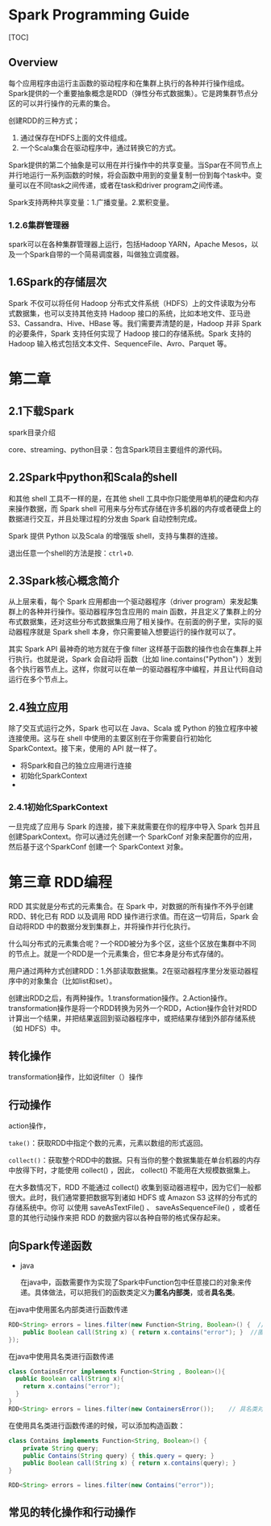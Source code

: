 # Spark Programming Guide

[TOC]

## Overview

每个应用程序由运行主函数的驱动程序和在集群上执行的各种并行操作组成。Spark提供的一个重要抽象概念是RDD（弹性分布式数据集）。它是跨集群节点分区的可以并行操作的元素的集合。

创建RDD的三种方式；

1. 通过保存在HDFS上面的文件组成。
2. 一个Scala集合在驱动程序中，通过转换它的方式。

Spark提供的第二个抽象是可以用在并行操作中的共享变量。当Spar在不同节点上并行地运行一系列函数的时候，将会函数中用到的变量复制一份到每个task中。变量可以在不同task之间传递，或者在task和driver program之间传递。

Spark支持两种共享变量：1.广播变量。2.累积变量。

### 1.2.6集群管理器

spark可以在各种集群管理器上运行，包括Hadoop YARN，Apache Mesos，以及一个Spark自带的一个简易调度器，叫做独立调度器。

## 1.6Spark的存储层次

Spark 不仅可以将任何 Hadoop 分布式文件系统（HDFS）上的文件读取为分布式数据集，也可以支持其他支持 Hadoop 接口的系统，比如本地文件、亚马逊 S3、Cassandra、Hive、HBase 等。我们需要弄清楚的是，Hadoop 并非 Spark 的必要条件，Spark 支持任何实现了 Hadoop 接口的存储系统。Spark 支持的 Hadoop 输入格式包括文本文件、SequenceFile、Avro、Parquet 等。


第二章
===

## 2.1下载Spark

spark目录介绍

core、streaming、python目录：包含Spark项目主要组件的源代码。

## 2.2Spark中python和Scala的shell

和其他 shell 工具不一样的是，在其他 shell 工具中你只能使用单机的硬盘和内存来操作数据，而 Spark shell 可用来与分布式存储在许多机器的内存或者硬盘上的数据进行交互，并且处理过程的分发由 Spark 自动控制完成。

Spark 提供 Python 以及Scala 的增强版 shell，支持与集群的连接。

退出任意一个shell的方法是按：`ctrl`+`D`.

## 2.3Spark核心概念简介

从上层来看，每个 Spark 应用都由一个驱动器程序（driver program）来发起集群上的各种并行操作。驱动器程序包含应用的 main 函数，并且定义了集群上的分布式数据集，还对这些分布式数据集应用了相关操作。在前面的例子里，实际的驱动器程序就是 Spark shell 本身，你只需要输入想要运行的操作就可以了。

其实 Spark API 最神奇的地方就在于像 filter 这样基于函数的操作也会在集群上并行执行。也就是说，Spark 会自动将
函数（比如 line.contains("Python") ）发到各个执行器节点上。这样，你就可以在单一的驱动器程序中编程，并且让代码自动运行在多个节点上。

## 2.4独立应用

除了交互式运行之外，Spark 也可以在 Java、Scala 或 Python 的独立程序中被连接使用。这与在 shell 中使用的主要区别在于你需要自行初始化 SparkContext。接下来，使用的 API 就一样了。

- 将Spark和自己的独立应用进行连接
- 初始化SparkContext
- ​

### 2.4.1初始化SparkContext

一旦完成了应用与 Spark 的连接，接下来就需要在你的程序中导入 Spark 包并且创建SparkContext。你可以通过先创建一个 SparkConf 对象来配置你的应用，然后基于这个SparkConf 创建一个 SparkContext 对象。


第三章  RDD编程
===



RDD 其实就是分布式的元素集合。在 Spark 中，对数据的所有操作不外乎创建 RDD、转化已有 RDD 以及调用 RDD 操作进行求值。而在这一切背后，Spark 会自动将RDD 中的数据分发到集群上，并将操作并行化执行。

什么叫分布式的元素集合呢？一个RDD被分为多个区，这些个区放在集群中不同的节点上。就是一个RDD是一个元素集合，但它本身是分布式存储的。

用户通过两种方式创建RDD：1.外部读取数据集。2在驱动器程序里分发驱动器程序中的对象集合（比如list和set）。

创建出RDD之后，有两种操作。1.transformation操作。2.Action操作。transformation操作是将一个RDD转换为另外一个RDD，Action操作会针对RDD计算出一个结果，并把结果返回到驱动器程序中，或把结果存储到外部存储系统（如 HDFS）中。

## 转化操作

transformation操作，比如说filter（）操作

## 行动操作

action操作，

` take() `：获取RDD中指定个数的元素，元素以数组的形式返回。

`collect()`：获取整个RDD中的数据。只有当你的整个数据集能在单台机器的内存中放得下时，才能使用 collect() ，因此， collect() 不能用在大规模数据集上。

在大多数情况下，RDD 不能通过 collect() 收集到驱动器进程中，因为它们一般都很大。此时，我们通常要把数据写到诸如 HDFS 或 Amazon S3 这样的分布式的存储系统中。你可
以使用 saveAsTextFile() 、 saveAsSequenceFile() ，或者任意的其他行动操作来把 RDD 的数据内容以各种自带的格式保存起来。

## 向Spark传递函数

- java

  在java中，函数需要作为实现了Spark中Function包中任意接口的对象来传递。具体做法，可以把我们的函数类定义为**匿名内部类**，或者**具名类**。

在java中使用匿名内部类进行函数传递

```java
RDD<String> errors = lines.filter(new Function<String, Boolean>() {  //创建匿名类的对象，达到传递函数的目的。
	public Boolean call(String x) { return x.contains("error"); }  //匿名内部类，实现了Function函数中的接口。
});	
```

在java中使用具名类进行函数传递

```java
class ContainsError implements Function<String , Boolean>(){
  public Boolean call(String x){
    return x.contains("error");
  }
}
RDD<String> errors = lines.filter(new ContainersError());    // 具名类对象，该类实现了Function中的接口。
```

在使用具名类进行函数传递的时候，可以添加构造函数：

```java
class Contains implements Function<String, Boolean>() {
	private String query;
	public Contains(String query) { this.query = query; }
	public Boolean call(String x) { return x.contains(query); }
}

RDD<String> errors = lines.filter(new Contains("error"));
```

## 常见的转化操作和行动操作

